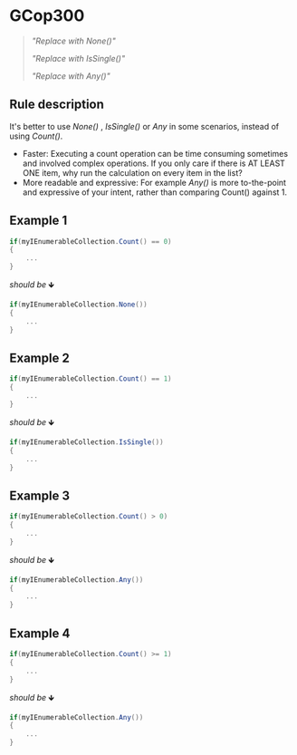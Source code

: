 ﻿# GCop300

> *"Replace with None()"*
>
> *"Replace with IsSingle()"*
> 
> *"Replace with Any()"*


## Rule description
It's better to use *None()* , *IsSingle()* or *Any* in some scenarios, instead of using *Count()*.

- Faster: Executing a count operation can be time consuming sometimes and involved complex operations. If you only care if there is AT LEAST ONE item, why run the calculation on every item in the list?
 - More readable and expressive: For example *Any()* is more to-the-point and expressive of your intent, rather than comparing Count() against 1.

## Example 1
```csharp
if(myIEnumerableCollection.Count() == 0)
{
    ...
}
```
*should be* 🡻

```csharp
if(myIEnumerableCollection.None())
{
    ...
}
```

## Example 2
```csharp
if(myIEnumerableCollection.Count() == 1)
{
    ...
}
```
*should be* 🡻

```csharp
if(myIEnumerableCollection.IsSingle())
{
    ...
}
```

## Example 3
```csharp
if(myIEnumerableCollection.Count() > 0)
{
    ...
}
```
*should be* 🡻

```csharp
if(myIEnumerableCollection.Any())
{
    ...
}
```

## Example 4
```csharp
if(myIEnumerableCollection.Count() >= 1)
{
    ...
}
```
*should be* 🡻

```csharp
if(myIEnumerableCollection.Any())
{
    ...
}
```

